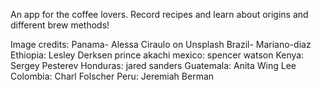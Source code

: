 An app for the coffee lovers.
Record recipes and learn about origins and different brew methods!


Image credits:
Panama-
Alessa Ciraulo on Unsplash
Brazil-
Mariano-diaz
Ethiopia:
Lesley Derksen
prince akachi
mexico:
spencer watson
Kenya: Sergey Pesterev
Honduras:
jared sanders
Guatemala:
Anita Wing Lee
Colombia:
Charl Folscher
Peru:
Jeremiah Berman
